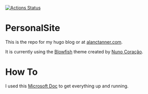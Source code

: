 
[![Actions Status](https://github.com/AlanTanner/PersonalSite/workflows/Azure%20Static%20Web%20Apps%20CI/CD/badge.svg)](https://github.com/AlanTanner/PersonalSite/actions)

# PersonalSite
This is the repo for my hugo blog or at [alanctanner.com](https://www.alanctanner.com). 

It is currently using the [Blowfish](https://github.com/nunocoracao/blowfish) theme created by [Nuno Coração](https://github.com/nunocoracao).

# How To
I used this [Microsoft Doc](https://docs.microsoft.com/en-us/azure/static-web-apps/publish-hugo) to get everything up and running.

